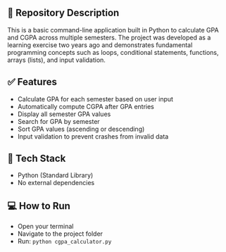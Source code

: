 ## 📌 Repository Description

This is a basic command-line application built in Python to calculate GPA and CGPA across multiple semesters. The project was developed as a learning exercise two years ago and demonstrates fundamental programming concepts such as loops, conditional statements, functions, arrays (lists), and input validation.

## ✅ Features
- Calculate GPA for each semester based on user input  
- Automatically compute CGPA after GPA entries  
- Display all semester GPA values  
- Search for GPA by semester  
- Sort GPA values (ascending or descending)  
- Input validation to prevent crashes from invalid data  

## 📂 Tech Stack
- Python (Standard Library)  
- No external dependencies

## 💻 How to Run
- Open your terminal  
- Navigate to the project folder  
- Run: `python cgpa_calculator.py`
